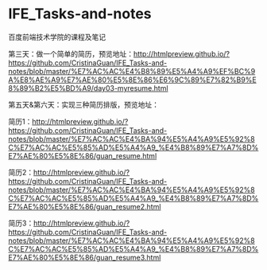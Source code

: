 # IFE_Tasks-and-notes
百度前端技术学院的课程及笔记

第三天：做一个简单的简历，预览地址：http://htmlpreview.github.io/?https://github.com/CristinaGuan/IFE_Tasks-and-notes/blob/master/%E7%AC%AC%E4%B8%89%E5%A4%A9%EF%BC%9A%E8%AE%A9%E7%AE%80%E5%8E%86%E6%9C%89%E7%82%B9%E8%89%B2%E5%BD%A9/day03-myresume.html

第五天&第六天：实现三种简历排版，预览地址：

简历1：http://htmlpreview.github.io/?https://github.com/CristinaGuan/IFE_Tasks-and-notes/blob/master/%E7%AC%AC%E4%BA%94%E5%A4%A9%E5%92%8C%E7%AC%AC%E5%85%AD%E5%A4%A9_%E4%B8%89%E7%A7%8D%E7%AE%80%E5%8E%86/guan_resume.html

简历2：http://htmlpreview.github.io/?https://github.com/CristinaGuan/IFE_Tasks-and-notes/blob/master/%E7%AC%AC%E4%BA%94%E5%A4%A9%E5%92%8C%E7%AC%AC%E5%85%AD%E5%A4%A9_%E4%B8%89%E7%A7%8D%E7%AE%80%E5%8E%86/guan_resume2.html

简历3：http://htmlpreview.github.io/?https://github.com/CristinaGuan/IFE_Tasks-and-notes/blob/master/%E7%AC%AC%E4%BA%94%E5%A4%A9%E5%92%8C%E7%AC%AC%E5%85%AD%E5%A4%A9_%E4%B8%89%E7%A7%8D%E7%AE%80%E5%8E%86/guan_resume3.html

